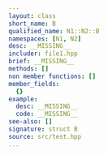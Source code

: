 ```yaml
---
layout: class
short_name: B
qualified_name: N1::N2::B
namespaces: [N1, N2]
desc: __MISSING__
includer: file1.hpp
brief: __MISSING__
methods: []
non member functions: []
member_fields:
  {}
example:
  desc: __MISSING__
  code: __MISSING__
see-also: []
signature: struct B
source: src/test.hpp
...
```

